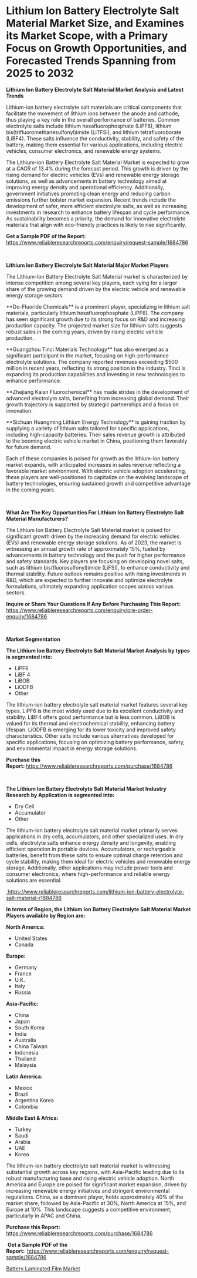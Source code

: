 <p><h1>Lithium Ion Battery Electrolyte Salt Material Market Size, and Examines its Market Scope, with a Primary Focus on Growth Opportunities, and Forecasted Trends Spanning from 2025 to 2032</h1></p><p><strong>Lithium Ion Battery Electrolyte Salt Material Market Analysis and Latest Trends</strong></p>
<p><p>Lithium-ion battery electrolyte salt materials are critical components that facilitate the movement of lithium ions between the anode and cathode, thus playing a key role in the overall performance of batteries. Common electrolyte salts include lithium hexafluorophosphate (LiPF6), lithium bis(trifluoromethanesulfonyl)imide (LiTFSI), and lithium tetrafluoroborate (LiBF4). These salts influence the conductivity, stability, and safety of the battery, making them essential for various applications, including electric vehicles, consumer electronics, and renewable energy systems.</p><p>The Lithium-ion Battery Electrolyte Salt Material Market is expected to grow at a CAGR of 13.4% during the forecast period. This growth is driven by the rising demand for electric vehicles (EVs) and renewable energy storage solutions, as well as advancements in battery technology aimed at improving energy density and operational efficiency. Additionally, government initiatives promoting clean energy and reducing carbon emissions further bolster market expansion. Recent trends include the development of safer, more efficient electrolyte salts, as well as increasing investments in research to enhance battery lifespan and cycle performance. As sustainability becomes a priority, the demand for innovative electrolyte materials that align with eco-friendly practices is likely to rise significantly.</p></p>
<p><strong>Get a Sample PDF of the Report:&nbsp;</strong> <a href="https://www.reliableresearchreports.com/enquiry/request-sample/1684786?utm_campaign=3309&utm_medium=2&utm_source=Github&utm_content=ia&utm_term=26032025&utm_id=lithium-ion-battery-electrolyte-salt-material">https://www.reliableresearchreports.com/enquiry/request-sample/1684786</a></p>
<p>&nbsp;</p>
<p><strong>Lithium Ion Battery Electrolyte Salt Material Major Market Players</strong></p>
<p><p>The Lithium-Ion Battery Electrolyte Salt Material market is characterized by intense competition among several key players, each vying for a larger share of the growing demand driven by the electric vehicle and renewable energy storage sectors.</p><p>**Do-Fluoride Chemicals** is a prominent player, specializing in lithium salt materials, particularly lithium hexafluorophosphate (LiPF6). The company has seen significant growth due to its strong focus on R&D and increasing production capacity. The projected market size for lithium salts suggests robust sales in the coming years, driven by rising electric vehicle production.</p><p>**Guangzhou Tinci Materials Technology** has also emerged as a significant participant in the market, focusing on high-performance electrolyte solutions. The company reported revenues exceeding $500 million in recent years, reflecting its strong position in the industry. Tinci is expanding its production capabilities and investing in new technologies to enhance performance.</p><p>**Zhejiang Kaisn Fluorochemical** has made strides in the development of advanced electrolyte salts, benefiting from increasing global demand. Their growth trajectory is supported by strategic partnerships and a focus on innovation.</p><p>**Sichuan Huangming Lithium Energy Technology** is gaining traction by supplying a variety of lithium salts tailored for specific applications, including high-capacity batteries. Their sales revenue growth is attributed to the booming electric vehicle market in China, positioning them favorably for future demand.</p><p>Each of these companies is poised for growth as the lithium-ion battery market expands, with anticipated increases in sales revenue reflecting a favorable market environment. With electric vehicle adoption accelerating, these players are well-positioned to capitalize on the evolving landscape of battery technologies, ensuring sustained growth and competitive advantage in the coming years.</p></p>
<p>&nbsp;</p>
<p><strong>What Are The Key Opportunities For Lithium Ion Battery Electrolyte Salt Material Manufacturers?</strong></p>
<p><p>The Lithium Ion Battery Electrolyte Salt Material market is poised for significant growth driven by the increasing demand for electric vehicles (EVs) and renewable energy storage solutions. As of 2023, the market is witnessing an annual growth rate of approximately 15%, fueled by advancements in battery technology and the push for higher performance and safety standards. Key players are focusing on developing novel salts, such as lithium bis(fluorosulfonyl)imide (LiFSI), to enhance conductivity and thermal stability. Future outlook remains positive with rising investments in R&D, which are expected to further innovate and optimize electrolyte formulations, ultimately expanding application scopes across various sectors.</p></p>
<p><strong>Inquire or Share Your Questions If Any Before Purchasing This Report:</strong> <a href="https://www.reliableresearchreports.com/enquiry/pre-order-enquiry/1684786?utm_campaign=3309&utm_medium=2&utm_source=Github&utm_content=ia&utm_term=26032025&utm_id=lithium-ion-battery-electrolyte-salt-material">https://www.reliableresearchreports.com/enquiry/pre-order-enquiry/1684786</a></p>
<p>&nbsp;</p>
<p><strong>Market Segmentation</strong></p>
<p><strong>The Lithium Ion Battery Electrolyte Salt Material Market Analysis by types is segmented into:</strong></p>
<p><ul><li>LiPF6</li><li>LiBF 4</li><li>LiBOB</li><li>LiODFB</li><li>Other</li></ul></p>
<p><p>The lithium-ion battery electrolyte salt material market features several key types. LiPF6 is the most widely used due to its excellent conductivity and stability. LiBF4 offers good performance but is less common. LiBOB is valued for its thermal and electrochemical stability, enhancing battery lifespan. LiODFB is emerging for its lower toxicity and improved safety characteristics. Other salts include various alternatives developed for specific applications, focusing on optimizing battery performance, safety, and environmental impact in energy storage solutions.</p></p>
<p><strong>Purchase this Report:&nbsp;</strong><a href="https://www.reliableresearchreports.com/purchase/1684786?utm_campaign=3309&utm_medium=2&utm_source=Github&utm_content=ia&utm_term=26032025&utm_id=lithium-ion-battery-electrolyte-salt-material">https://www.reliableresearchreports.com/purchase/1684786</a></p>
<p>&nbsp;</p>
<p><strong>The Lithium Ion Battery Electrolyte Salt Material Market Industry Research by Application is segmented into:</strong></p>
<p><ul><li>Dry Cell</li><li>Accumulator</li><li>Other</li></ul></p>
<p><p>The lithium-ion battery electrolyte salt material market primarily serves applications in dry cells, accumulators, and other specialized uses. In dry cells, electrolyte salts enhance energy density and longevity, enabling efficient operation in portable devices. Accumulators, or rechargeable batteries, benefit from these salts to ensure optimal charge retention and cycle stability, making them ideal for electric vehicles and renewable energy storage. Additionally, other applications may include power tools and consumer electronics, where high-performance and reliable energy solutions are essential.</p></p>
<p><a href="https://www.reliableresearchreports.com/lithium-ion-battery-electrolyte-salt-material-r1684786?utm_campaign=3309&utm_medium=2&utm_source=Github&utm_content=ia&utm_term=26032025&utm_id=lithium-ion-battery-electrolyte-salt-material">&nbsp;https://www.reliableresearchreports.com/lithium-ion-battery-electrolyte-salt-material-r1684786</a></p>
<p><strong>In terms of Region, the Lithium Ion Battery Electrolyte Salt Material Market Players available by Region are:</strong></p>
<p>
    <p> <strong> North America: </strong>
        <ul>
            <li>United States</li>
            <li>Canada</li>
        </ul>
        </p> 
    <p> <strong> Europe: </strong>
        <ul>
            <li>Germany</li>
            <li>France</li>
            <li>U.K.</li>
            <li>Italy</li>
            <li>Russia</li>
        </ul>
        </p> 
    <p> <strong> Asia-Pacific: </strong>
        <ul>
            <li>China</li>
            <li>Japan</li>
            <li>South Korea</li>
            <li>India</li>
            <li>Australia</li>
            <li>China Taiwan</li>
            <li>Indonesia</li>
            <li>Thailand</li>
            <li>Malaysia</li>
        </ul>
        </p> 
    <p> <strong> Latin America: </strong>
        <ul>
            <li>Mexico</li>
            <li>Brazil</li>
            <li>Argentina Korea</li>
            <li>Colombia</li>
        </ul>
        </p> 
    <p> <strong> Middle East & Africa: </strong>
        <ul>
            <li>Turkey</li>
            <li>Saudi</li>
            <li>Arabia</li>
            <li>UAE</li>
            <li>Korea</li>
        </ul>
    </p>
    </p>
<p><p>The lithium-ion battery electrolyte salt material market is witnessing substantial growth across key regions, with Asia-Pacific leading due to its robust manufacturing base and rising electric vehicle adoption. North America and Europe are poised for significant market expansion, driven by increasing renewable energy initiatives and stringent environmental regulations. China, as a dominant player, holds approximately 40% of the market share, followed by Asia-Pacific at 30%, North America at 15%, and Europe at 10%. This landscape suggests a competitive environment, particularly in APAC and China.</p></p>
<p><strong>Purchase this Report: </strong><a href="https://www.reliableresearchreports.com/purchase/1684786?utm_campaign=3309&utm_medium=2&utm_source=Github&utm_content=ia&utm_term=26032025&utm_id=lithium-ion-battery-electrolyte-salt-material">https://www.reliableresearchreports.com/purchase/1684786</a></p>
<p>&nbsp;<strong>Get a Sample PDF of the Report:&nbsp;&nbsp;</strong><a href="https://www.reliableresearchreports.com/enquiry/request-sample/1684786?utm_campaign=3309&utm_medium=2&utm_source=Github&utm_content=ia&utm_term=26032025&utm_id=lithium-ion-battery-electrolyte-salt-material">https://www.reliableresearchreports.com/enquiry/request-sample/1684786</a></p>
<p><strong></strong></p>
<p><p><a href="https://github.com/marteionun0/Market-Research-Report-List-1/blob/main/battery-laminated-film-market.md?utm_campaign=3309&utm_medium=2&utm_source=Github&utm_content=ia&utm_term=26032025&utm_id=lithium-ion-battery-electrolyte-salt-material">Battery Laminated Film Market</a></p></p>